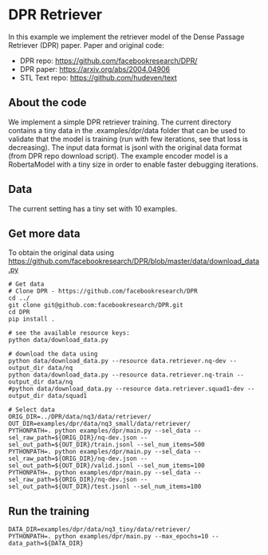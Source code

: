 # DPR Retriever 

In this example we implement the retriever model of the Dense Passage Retriever (DPR) paper. Paper and original code:
- DPR repo: https://github.com/facebookresearch/DPR/
- DPR paper: https://arxiv.org/abs/2004.04906
- STL Text repo: https://github.com/hudeven/text

## About the code
We implement a simple DPR retriever training. 
The current directory contains a tiny data in the .examples/dpr/data folder that can be used to validate that the model is training (run with few iterations, see that loss is decreasing). The input data format is jsonl with the original data format (from DPR repo download script).
The example encoder model is a RobertaModel with a tiny size in order to enable faster debugging iterations.

## Data
The current setting has a tiny set with 10 examples.

## Get more data
To obtain the original data using https://github.com/facebookresearch/DPR/blob/master/data/download_data.py
```
# Get data
# Clone DPR - https://github.com/facebookresearch/DPR
cd ../
git clone git@github.com:facebookresearch/DPR.git
cd DPR
pip install .

# see the available resource keys:
python data/download_data.py 

# download the data using
python data/download_data.py --resource data.retriever.nq-dev --output_dir data/nq
python data/download_data.py --resource data.retriever.nq-train --output_dir data/nq
#python data/download_data.py --resource data.retriever.squad1-dev --output_dir data/squad1

# Select data
ORIG_DIR=../DPR/data/nq3/data/retriever/
OUT_DIR=examples/dpr/data/nq3_small/data/retriever/
PYTHONPATH=. python examples/dpr/main.py --sel_data --sel_raw_path=${ORIG_DIR}/nq-dev.json --sel_out_path=${OUT_DIR}/train.jsonl --sel_num_items=500
PYTHONPATH=. python examples/dpr/main.py --sel_data --sel_raw_path=${ORIG_DIR}/nq-dev.json --sel_out_path=${OUT_DIR}/valid.jsonl --sel_num_items=100
PYTHONPATH=. python examples/dpr/main.py --sel_data --sel_raw_path=${ORIG_DIR}/nq-dev.json --sel_out_path=${OUT_DIR}/test.jsonl --sel_num_items=100
```

## Run the training
```
DATA_DIR=examples/dpr/data/nq3_tiny/data/retriever/
PYTHONPATH=. python examples/dpr/main.py --max_epochs=10 --data_path=${DATA_DIR}
```
    